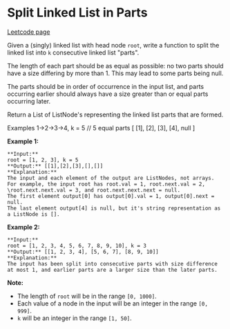 # Split Linked List in Parts
[Leetcode page](https://leetcode.com/problems/split-linked-list-in-parts/description)

Given a (singly) linked list with head node `root`, write a function to split
the linked list into `k` consecutive linked list "parts".

The length of each part should be as equal as possible: no two parts should
have a size differing by more than 1. This may lead to some parts being null.

The parts should be in order of occurrence in the input list, and parts
occurring earlier should always have a size greater than or equal parts
occurring later.

Return a List of ListNode's representing the linked list parts that are
formed.

Examples 1->2->3->4, k = 5 // 5 equal parts [ [1], [2], [3], [4], null ]

**Example 1:**  

    
    
    **Input:** 
    root = [1, 2, 3], k = 5
    **Output:** [[1],[2],[3],[],[]]
    **Explanation:**
    The input and each element of the output are ListNodes, not arrays.
    For example, the input root has root.val = 1, root.next.val = 2, \root.next.next.val = 3, and root.next.next.next = null.
    The first element output[0] has output[0].val = 1, output[0].next = null.
    The last element output[4] is null, but it's string representation as a ListNode is [].
    

**Example 2:**  

    
    
    **Input:** 
    root = [1, 2, 3, 4, 5, 6, 7, 8, 9, 10], k = 3
    **Output:** [[1, 2, 3, 4], [5, 6, 7], [8, 9, 10]]
    **Explanation:**
    The input has been split into consecutive parts with size difference at most 1, and earlier parts are a larger size than the later parts.
    

**Note:**

* The length of `root` will be in the range `[0, 1000]`.
* Each value of a node in the input will be an integer in the range `[0, 999]`.
* `k` will be an integer in the range `[1, 50]`.

